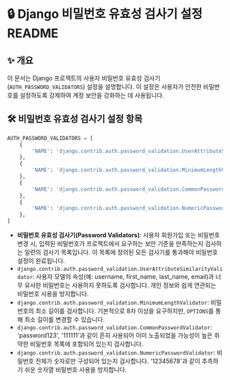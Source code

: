 
# 🔒 Django 비밀번호 유효성 검사기 설정 README

## ✨ 개요

이 문서는 Django 프로젝트의 사용자 비밀번호 유효성 검사기(`AUTH_PASSWORD_VALIDATORS`) 설정을 설명합니다. 이 설정은 사용자가 안전한 비밀번호를 설정하도록 강제하여 계정 보안을 강화하는 데 사용됩니다.

## 🛠️ 비밀번호 유효성 검사기 설정 항목

```python
AUTH_PASSWORD_VALIDATORS = [
    {
        'NAME': 'django.contrib.auth.password_validation.UserAttributeSimilarityValidator',
    },
    {
        'NAME': 'django.contrib.auth.password_validation.MinimumLengthValidator',
    },
    {
        'NAME': 'django.contrib.auth.password_validation.CommonPasswordValidator',
    },
    {
        'NAME': 'django.contrib.auth.password_validation.NumericPasswordValidator',
    },
]
```

*   **비밀번호 유효성 검사기(Password Validators)**: 사용자 회원가입 또는 비밀번호 변경 시, 입력된 비밀번호가 프로젝트에서 요구하는 보안 기준을 만족하는지 검사하는 일련의 검사기 목록입니다. 이 목록에 정의된 모든 검사기를 통과해야 비밀번호 설정이 완료됩니다.
*   `django.contrib.auth.password_validation.UserAttributeSimilarityValidator`: 사용자 모델의 속성(예: username, first\_name, last\_name, email)과 너무 유사한 비밀번호는 사용하지 못하도록 검사합니다. 개인 정보와 쉽게 연관되는 비밀번호 사용을 방지합니다.
*   `django.contrib.auth.password_validation.MinimumLengthValidator`: 비밀번호의 최소 길이를 검사합니다. 기본적으로 8자 이상을 요구하지만, `OPTIONS`를 통해 최소 길이를 변경할 수 있습니다.
*   `django.contrib.auth.password_validation.CommonPasswordValidator`: 'password123', '111111'과 같이 흔히 사용되어 이미 노출되었을 가능성이 높은 취약한 비밀번호 목록에 포함되어 있는지 검사합니다.
*   `django.contrib.auth.password_validation.NumericPasswordValidator`: 비밀번호 전체가 숫자로만 구성되어 있는지 검사합니다. '12345678'과 같이 추측하기 쉬운 숫자열 비밀번호 사용을 방지합니다.

